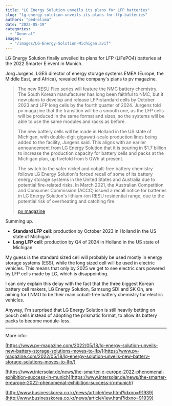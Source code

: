 ```yaml
---
title: "LG Energy Solution unveils its plans for LFP batteries"
slug: "lg-energy-solution-unveils-its-plans-for-lfp-batteries"
authors: "pedrolima"
date: "2022-05-19"
categories:
  - "General"
images:
  - "/images/LG-Energy-Solution-Michigan.avif"
---
```


LG Energy Solution finally unveiled its plans for LFP (LiFePO4) batteries at the 2022 Smarter E event in Munich.

Jorg Jurgens, LGES director of energy storage systems EMEA (Europe, the Middle East, and Africa), revealed the company's plans to pv magazine.

> The new RESU Flex series will feature the NMC battery chemistry. The South Korean manufacturer has long been faithful to NMC, but it now plans to develop and release LFP-standard cells by October 2023 and LFP long cells by the fourth quarter of 2024. Jurgens told pv magazine that the transition will be a smooth one, as the LFP cells will be produced in the same format and sizes, so the systems will be able to use the same modules and racks as before.
> 
> The new battery cells will be made in Holland in the US state of Michigan, with double-digit gigawatt-scale production lines being added to the facility, Jurgens said. This aligns with an earlier announcement from LG Energy Solution that it is pouring in $1.7 billion to increase the production capacity for battery cells and packs at the Michigan plan, up fivefold from 5 GWh at present.
> 
> The switch to the safer nickel and cobalt-free battery chemistry follows LG Energy Solution's forced recall of some of its battery energy storage systems in the United States and Australia due to potential fire-related risks. In March 2021, the Australian Competition and Consumer Commission (ACCC) issued a recall notice for batteries in LG Energy Solution's lithium-ion RESU residential range, due to the potential risk of overheating and catching fire.
> 
> [pv magazine](https://www.pv-magazine.com/2022/05/18/lg-energy-solution-unveils-new-battery-storage-solutions-moves-to-lfp/)

Summing up.

- **Standard LFP cell**: production by October 2023 in Holland in the US state of Michigan
- **Long LFP cell**: production by Q4 of 2024 in Holland in the US state of Michigan

My guess is the standard sized cell will probably be used mostly in energy storage systems (ESS), while the long sized cell will be used in electric vehicles. This means that only by 2025 we get to see electric cars powered by LFP cells made by LG, which is disappointing.

I can only explain this delay with the fact that the three biggest Korean battery cell makers, LG Energy Solution, Samsung SDI and SK On, are aiming for LNMO to be their main cobalt-free battery chemistry for electric vehicles.

Anyway, I'm surprised that LG Energy Solution is still heavily betting on pouch cells instead of adopting the prismatic format, to allow its battery packs to become module-less.

---

More info:

[https://www.pv-magazine.com/2022/05/18/lg-energy-solution-unveils-new-battery-storage-solutions-moves-to-lfp/](https://www.pv-magazine.com/2022/05/18/lg-energy-solution-unveils-new-battery-storage-solutions-moves-to-lfp/)

[https://www.intersolar.de/news/the-smarter-e-europe-2022-phenomenal-exhibition-success-in-munich](https://www.intersolar.de/news/the-smarter-e-europe-2022-phenomenal-exhibition-success-in-munich)

[http://www.businesskorea.co.kr/news/articleView.html?idxno=91939](http://www.businesskorea.co.kr/news/articleView.html?idxno=91939)
